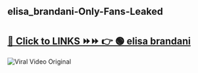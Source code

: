 
 ## elisa_brandani-Only-Fans-Leaked

# <h2><a href="https://clipsfans.com/elisa_brandani&ref=git">🔗 Click to LINKS ⏩⏩ 👉 🟢 elisa brandani </a></h2>

<a href="https://clipsfans.com/elisa_brandani&ref=git" rel="nofollow" data-target="animated-image.originalLink"><img src="https://i.ibb.co.com/xMMVF88/686577567.gif" alt="Viral Video Original" style="max-width: 100%; display: inline-block;" data-target="animated-image.originalImage"></a>
